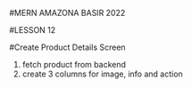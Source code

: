 #MERN AMAZONA BASIR 2022

#LESSON 12

#Create Product Details Screen

1. fetch product from backend
2. create 3 columns for image, info and action
